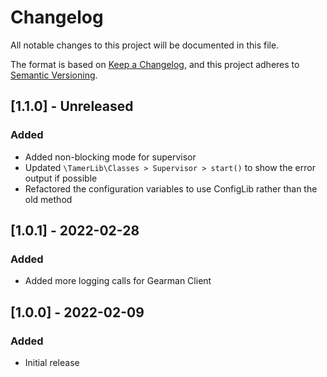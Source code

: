 # Changelog

All notable changes to this project will be documented in this file.

The format is based on [Keep a Changelog](https://keepachangelog.com/en/1.0.0/),
and this project adheres to [Semantic Versioning](https://semver.org/spec/v2.0.0.html).

## [1.1.0] - Unreleased

### Added
 - Added non-blocking mode for supervisor
 - Updated `\TamerLib\Classes > Supervisor > start()` to show the error output if possible
 - Refactored the configuration variables to use ConfigLib rather than the old method

## [1.0.1] - 2022-02-28

### Added
 - Added more logging calls for Gearman Client


## [1.0.0] - 2022-02-09

### Added
 - Initial release